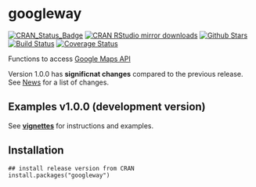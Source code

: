 
# googleway

[![CRAN_Status_Badge](http://www.r-pkg.org/badges/version/googleway)](http://cran.r-project.org/package=googleway)
[![CRAN RStudio mirror downloads](http://cranlogs.r-pkg.org/badges/googleway)](http://cran.r-project.org/web/packages/googleway/index.html)
[![Github Stars](https://img.shields.io/github/stars/SymbolixAU/googleway.svg?style=social&label=Github)](https://github.com/SymbolixAU/googleway)
[![Build Status](https://travis-ci.org/SymbolixAU/googleway.svg?branch=master)](https://travis-ci.org/SymbolixAU/googleway)
[![Coverage Status](https://codecov.io/github/SymbolixAU/googleway/coverage.svg?branch=master)](https://codecov.io/github/SymbolixAU/googleway?branch=master)


Functions to access [Google Maps API](https://developers.google.com/maps/)

Version 1.0.0 has **significnat changes** compared to the previous release. See [News](https://github.com/SymbolixAU/googleway/blob/master/NEWS.md) for a list of changes.

## Examples v1.0.0 (development version)

See [**vignettes**](https://github.com/SymbolixAU/googleway/blob/master/vignettes/googleway-vignette.Rmd) for instructions and examples.


## Installation

```
## install release version from CRAN
install.packages("googleway")

```



